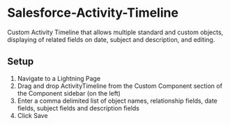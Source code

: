 # Salesforce-Activity-Timeline
Custom Activity Timeline that allows multiple standard and custom objects, displaying of related fields on date, subject and description, and editing.


## Setup
1. Navigate to a Lightning Page
2. Drag and drop ActivityTimeline from the Custom Component section of the Component sidebar (on the left)
3. Enter a comma delimited list of object names, relationship fields, date fields, subject fields and description fields
4. Click Save

